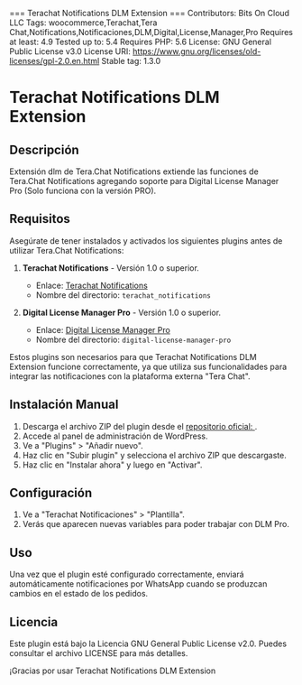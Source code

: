 === Terachat Notifications DLM Extension ===
Contributors: Bits On Cloud LLC
Tags: woocommerce,Terachat,Tera Chat,Notifications,Notificaciones,DLM,Digital,License,Manager,Pro
Requires at least: 4.9
Tested up to: 5.4
Requires PHP: 5.6
License: GNU General Public License v3.0
License URI: https://www.gnu.org/licenses/old-licenses/gpl-2.0.en.html
Stable tag: 1.3.0

# Terachat Notifications DLM Extension

## Descripción
Extensión dlm de Tera.Chat Notifications extiende las funciones de Tera.Chat Notifications agregando soporte para Digital License Manager Pro (Solo funciona con la versión PRO).

## Requisitos
Asegúrate de tener instalados y activados los siguientes plugins antes de utilizar Tera.Chat Notifications:

1. **Terachat Notifications** - Versión 1.0 o superior.
   - Enlace: [Terachat Notifications](https://github.com/bitsoncloud/terachat_notifications)
   - Nombre del directorio: `terachat_notifications`

2. **Digital License Manager Pro** - Versión 1.0 o superior.
   - Enlace: [Digital License Manager Pro](https://codeverve.com/product/digital-license-manager-pro/)
   - Nombre del directorio: `digital-license-manager-pro`

Estos plugins son necesarios para que Terachat Notifications DLM Extension funcione correctamente, ya que utiliza sus funcionalidades para integrar las notificaciones con la plataforma externa "Tera Chat".

## Instalación Manual
1. Descarga el archivo ZIP del plugin desde el [repositorio oficial: ](https://github.com/bitsoncloud/terachat_notifications_dlm_extension).
2. Accede al panel de administración de WordPress.
3. Ve a "Plugins" > "Añadir nuevo".
4. Haz clic en "Subir plugin" y selecciona el archivo ZIP que descargaste.
5. Haz clic en "Instalar ahora" y luego en "Activar".

## Configuración
1. Ve a "Terachat Notificaciones" > "Plantilla".
4. Verás que aparecen nuevas variables para poder trabajar con DLM Pro.

## Uso
Una vez que el plugin esté configurado correctamente, enviará automáticamente notificaciones por WhatsApp cuando se produzcan cambios en el estado de los pedidos.

## Licencia
Este plugin está bajo la Licencia GNU General Public License v2.0. Puedes consultar el archivo LICENSE para más detalles.


¡Gracias por usar Terachat Notifications DLM Extension